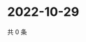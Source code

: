 # 2022-10-29

共 0 条

<!-- BEGIN WEIBO -->
<!-- 最后更新时间 Sat Oct 29 2022 09:24:25 GMT+0800 (China Standard Time) -->

<!-- END WEIBO -->
